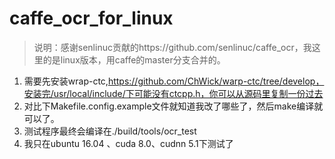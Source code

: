 # caffe_ocr_for_linux

> 说明：感谢senlinuc贡献的https://github.com/senlinuc/caffe_ocr，我这里的是linux版本，用caffe的master分支合并的。  

1. 需要先安装wrap-ctc,https://github.com/ChWick/warp-ctc/tree/develop，安装完/usr/local/include/下可能没有ctcpp.h，你可以从源码里复制一份过去
2. 对比下Makefile.config.example文件就知道我改了哪些了，然后make编译就可以了。
3. 测试程序最终会编译在./build/tools/ocr_test 
4. 我只在ubuntu 16.04 、cuda 8.0、cudnn 5.1下测试了
